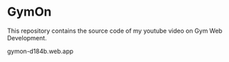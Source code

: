 # GymOn
This repository contains the source code of my youtube video on Gym Web Development. 

gymon-d184b.web.app
